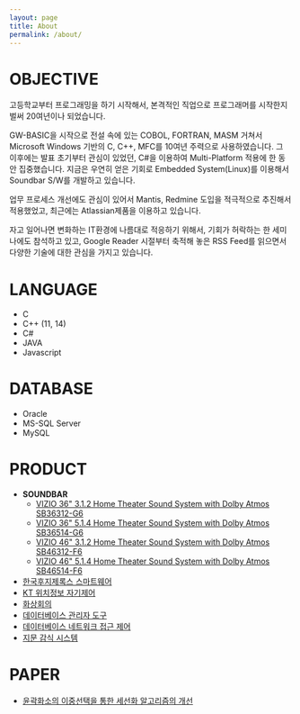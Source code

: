 ```yaml
---
layout: page
title: About
permalink: /about/
---
```


OBJECTIVE
=============

고등학교부터 프로그래밍을 하기 시작해서, 본격적인 직업으로 프로그래머를 시작한지 벌써 20여년이나 되었습니다.

GW­-BASIC을 시작으로 전설 속에 있는 COBOL, FORTRAN, MASM 거쳐서 Microsoft Windows 기반의 C, C++, MFC를 10여년 주력으로 사용하였습니다.  그 이후에는 발표 초기부터 관심이 있었던, C#을 이용하여 Multi­-Platform 적용에 한 동안 집중했습니다.  지금은 우연히 얻은 기회로 Embedded System(Linux)를 이용해서 Soundbar S/W를 개발하고 있습니다.

업무 프로세스 개선에도 관심이 있어서 Mantis, Redmine 도입을 적극적으로 추진해서 적용했었고, 최근에는​ Atlassian​제품을 이용하고 있습니다.

자고 일어나면 변화하는 IT환경에 나름대로 적응하기 위해서, 기회가 허락하는 한 세미나에도 참석하고 있고, Google Reader 시절부터 축적해 놓은 RSS Feed를 읽으면서 다양한 기술에 대한 관심을 가지고 있습니다.




LANGUAGE
=============

* C
* C++ (11, 14)
* C#
* JAVA
* Javascript




DATABASE
=============

* Oracle
* MS-SQL Server
* MySQL




PRODUCT
=============

* **SOUNDBAR**
  * [VIZIO 36" 3.1.2 Home Theater Sound System with Dolby Atmos SB36312-G6](https://www.vizio.com/home-theater-system/sb36312g6.html)
  * [VIZIO 36" 5.1.4 Home Theater Sound System with Dolby Atmos SB36514-G6](https://www.vizio.com/home-theater-system/sb36514g6.html)
  * [VIZIO 46" 3.1.2 Home Theater Sound System with Dolby Atmos SB46312-F6](https://www.vizio.com/home-theater-system/sb46312f6.html)
  * [VIZIO 46" 5.1.4 Home Theater Sound System with Dolby Atmos SB46514-F6](https://www.vizio.com/home-theater-system/sb46514f6.html)
* [한국후지제록스 스마트웨어](https://www.fujixerox.co.kr/ko-KR/Smart-Work-Gateway)
* [KT 위치정보 자기제어](https://www.google.com/search?newwindow=1&sxsrf=ACYBGNQWWahiGhIIxTE__imBgs3mu10Z-g:1580209270624&q=kt%EC%9C%84%EC%B9%98%EC%A0%95%EB%B3%B4%EC%9E%90%EA%B8%B0%EC%A0%9C%EC%96%B4&tbm=isch&source=univ&sa=X&ved=2ahUKEwio-_uhkqbnAhWKbN4KHQ4xDu4QsAR6BAgKEAE&biw=1920&bih=1066)
* [화상회의](http://www.tomms.com/tomms)
* [데이터베이스 관리자 도구](https://www.warevalley.com/solutions/orange.asp)
* [데이터베이스 네트워크 접근 제어](https://www.warevalley.com/solutions/chakramax.asp)
* [지문 감식 시스템](https://www.etnews.com/200011240202?m=1)




PAPER
=============

* [윤곽화소의 이중선택을 통한 세선화 알고리즘의 개선](http://dl.nanet.go.kr/SearchDetailView.do?cn=KDMT1200032615_1&resultPage=)

